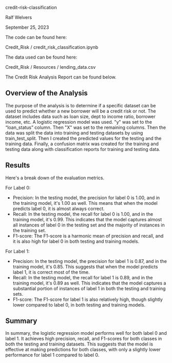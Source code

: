 credit-risk-classification

Ralf Welvers

September 25, 2023

The code can be found here:

Credit_Risk / credit_risk_classification.ipynb

The data used can be found here:

Credit_Risk / Resources / lending_data.csv

The Credit Risk Analysis Report can be found below.

## Overview of the Analysis

The purpose of the analysis is to determine if a specific dataset can be used to predict whether a new borrower will be a credit risk or not.
The dataset includes data such as loan size, dept to income ratio, borrower income, etc.
A logistic regression model was used. "y" was set to the “loan_status” column. Then "X" was set to the remaining columns.
Then the data was split the data into training and testing datasets by using train_test_split.
Then I created the predicted values for the testing and the training data.
Finally, a confusion matrix was created for the training and testing data along with classification reports for training and testing data.


## Results

Here's a break down of the evaluation metrics.

For Label 0:

* Precision: In the testing model, the precision for label 0 is 1.00, and in the training model, it's 1.00 as well. This means that when the model predicts label 0, it is almost always correct.
* Recall: In the testing model, the recall for label 0 is 1.00, and in the training model, it's 0.99. This indicates that the model captures almost all instances of label 0 in the testing set and the majority of instances in the training set.
* F1-score: The F1-score is a harmonic mean of precision and recall, and it is also high for label 0 in both testing and training models.

For Label 1:

* Precision: In the testing model, the precision for label 1 is 0.87, and in the training model, it's 0.85. This suggests that when the model predicts label 1, it is correct most of the time.
* Recall: In the testing model, the recall for label 1 is 0.89, and in the training model, it's 0.89 as well. This indicates that the model captures a substantial portion of instances of label 1 in both the testing and training sets.
* F1-score: The F1-score for label 1 is also relatively high, though slightly lower compared to label 0, in both testing and training models.


## Summary

In summary, the logistic regression model performs well for both label 0 and label 1. It achieves high precision, recall, and F1-scores for both classes in both the testing and training datasets. This suggests that the model is effective at making predictions for both classes, with only a slightly lower performance for label 1 compared to label 0.


